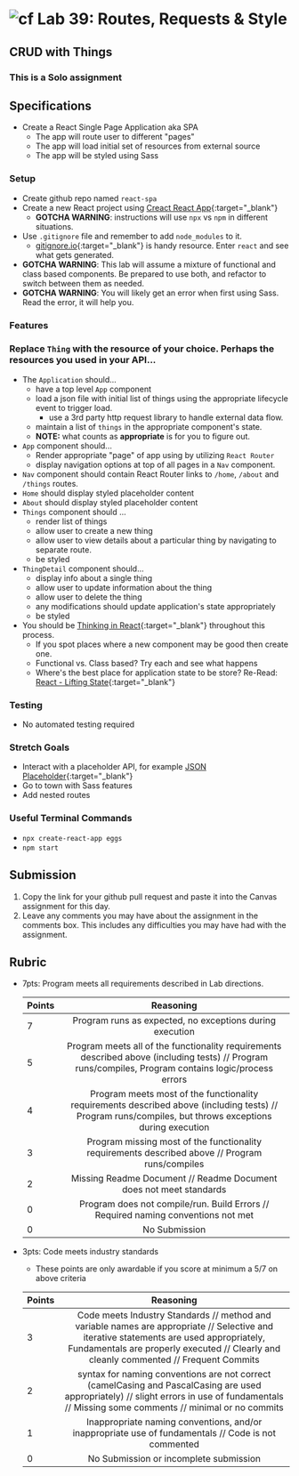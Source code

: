 # ![cf](http://i.imgur.com/7v5ASc8.png) Lab 39: Routes, Requests & Style

## CRUD with Things

### This is a Solo assignment

## Specifications

- Create a React Single Page Application aka SPA
  - The app will route user to different "pages"
  - The app will load initial set of resources from external source
  - The app will be styled using Sass

### Setup

- Create github repo named `react-spa`
- Create a new React project using [Creact React App](https://create-react-app.dev/docs/getting-started){:target="_blank"}
  - **GOTCHA WARNING**: instructions will use `npx` vs `npm` in different situations.
- Use `.gitignore` file and remember to add `node_modules` to it.
  - [gitignore.io](http://gitignore.io/){:target="_blank"} is handy resource. Enter `react` and see what gets generated.
- **GOTCHA WARNING**: This lab will assume a mixture of functional and class based components. Be prepared to use both, and refactor to switch between them as needed.
- **GOTCHA WARNING**: You will likely get an error when first using Sass. Read the error, it will help you.

### Features

### Replace `Thing` with the resource of your choice. Perhaps the resources you used in your API...

- The `Application` should...
  - have a top level `App` component
  - load a json file with initial list of things using the appropriate lifecycle event to trigger load.
    - use a 3rd party http request library to handle external data flow.
  - maintain a list of `things` in the appropriate component's state.
  - **NOTE:** what counts as **appropriate** is for you to figure out.
- `App` component should...
  - Render appropriate "page" of app using by utilizing `React Router`
  - display navigation options at top of all pages in a `Nav` component.
- `Nav` component should contain React Router links to `/home`, `/about` and `/things` routes.
- `Home` should display styled placeholder content
- `About` should display styled placeholder content
- `Things` component should ...
  - render list of things
  - allow user to create a new thing
  - allow user to view details about a particular thing by navigating to separate route.
  - be styled
- `ThingDetail` component should...
  - display info about a single thing
  - allow user to update information about the thing
  - allow user to delete the thing
  - any modifications should update application's state appropriately
  - be styled
- You should be [Thinking in React](https://reactjs.org/docs/thinking-in-react.html){:target="_blank"} throughout this process.
  - If you spot places where a new component may be good then create one.
  - Functional vs. Class based? Try each and see what happens
  - Where's the best place for application state to be store? Re-Read: [React - Lifting State](https://reactjs.org/docs/lifting-state-up.html){:target="_blank"}

### Testing

- No automated testing required

### Stretch Goals

- Interact with a placeholder API, for example [JSON Placeholder](https://jsonplaceholder.typicode.com/){:target="_blank"}
- Go to town with Sass features
- Add nested routes


### Useful Terminal Commands

- `npx create-react-app eggs`
- `npm start`

## Submission

1. Copy the link for your github pull request and paste it into the Canvas assignment for this day.
2. Leave any comments you may have about the assignment in the comments box. This includes any difficulties you may have had with the assignment.


## Rubric

- 7pts: Program meets all requirements described in Lab directions.

	Points  | Reasoning |
	 ------------ | :-----------: |
	7       | Program runs as expected, no exceptions during execution |
	5       | Program meets all of the  functionality requirements described above (including tests) // Program runs/compiles, Program contains logic/process errors|
	4       | Program meets most of the functionality requirements described above (including tests)  // Program runs/compiles, but throws exceptions during execution |
	3       | Program missing most of the functionality requirements described above // Program runs/compiles |
	2       | Missing Readme Document // Readme Document does not meet standards |
	0       | Program does not compile/run. Build Errors // Required naming conventions not met |
	0       | No Submission |

- 3pts: Code meets industry standards
	- These points are only awardable if you score at minimum a 5/7 on above criteria

	Points  | Reasoning |
	 ------------ | :-----------: |
	3       | Code meets Industry Standards // method and variable names are appropriate // Selective and iterative statements are used appropriately, Fundamentals are properly executed // Clearly and cleanly commented // Frequent Commits |
	2       | syntax for naming conventions are not correct (camelCasing and PascalCasing are used appropriately) // slight errors in use of fundamentals // Missing some comments // minimal or no commits |
	1       | Inappropriate naming conventions, and/or inappropriate use of fundamentals // Code is not commented  |
	0       | No Submission or incomplete submission |
